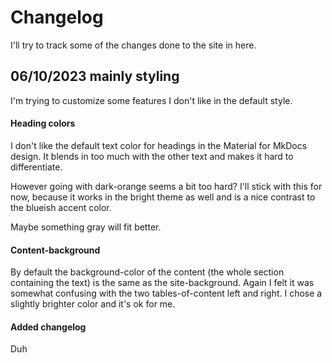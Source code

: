 # Changelog

I'll try to track some of the changes done to the site in here.

## 06/10/2023 mainly styling

I'm trying to customize some features I don't like in the default style.

#### Heading colors

I don't like the default text color for headings in the Material for MkDocs design. It blends in too much with the other text and makes it hard to differentiate.

However going with dark-orange seems a bit too hard? I'll stick with this for now, because it works in the bright theme as well and is a nice contrast to the blueish accent color.

Maybe something gray will fit better.

#### Content-background

By default the background-color of the content (the whole section containing the text) is the same as the site-background. Again I felt it was somewhat confusing with the two tables-of-content left and right.
I chose a slightly brighter color and it's ok for me.

#### Added changelog

Duh
